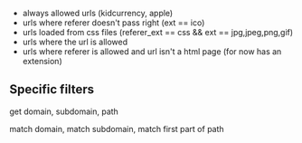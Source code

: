 

- always allowed urls (kidcurrency, apple)
- urls where referer doesn't pass right (ext == ico)
- urls loaded from css files (referer_ext == css && ext == jpg,jpeg,png,gif)
- urls where the url is allowed
- urls where referer is allowed and url isn't a html page (for now has an extension)



Specific filters
----------------

get domain, subdomain, path

match domain, match subdomain, match first part of path